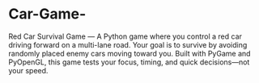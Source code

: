 # Car-Game-
Red Car Survival Game — A Python game where you control a red car driving forward on a multi-lane road. Your goal is to survive by avoiding randomly placed enemy cars moving toward you. Built with PyGame and PyOpenGL, this game tests your focus, timing, and quick decisions—not your speed.
